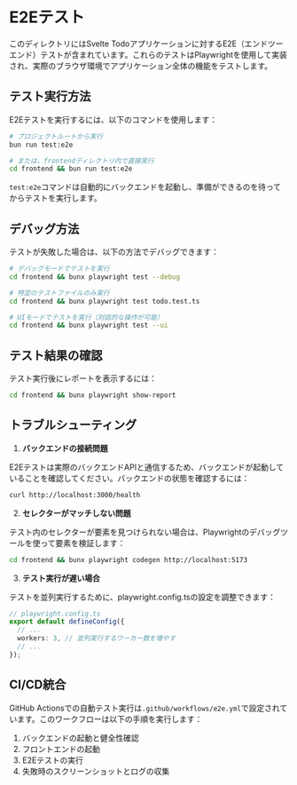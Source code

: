 # E2Eテスト

このディレクトリにはSvelte Todoアプリケーションに対するE2E（エンドツーエンド）テストが含まれています。これらのテストはPlaywrightを使用して実装され、実際のブラウザ環境でアプリケーション全体の機能をテストします。

## テスト実行方法

E2Eテストを実行するには、以下のコマンドを使用します：

```bash
# プロジェクトルートから実行
bun run test:e2e

# または、frontendディレクトリ内で直接実行
cd frontend && bun run test:e2e
```

`test:e2e`コマンドは自動的にバックエンドを起動し、準備ができるのを待ってからテストを実行します。

## デバッグ方法

テストが失敗した場合は、以下の方法でデバッグできます：

```bash
# デバッグモードでテストを実行
cd frontend && bunx playwright test --debug

# 特定のテストファイルのみ実行
cd frontend && bunx playwright test todo.test.ts

# UIモードでテストを実行（対話的な操作が可能）
cd frontend && bunx playwright test --ui
```

## テスト結果の確認

テスト実行後にレポートを表示するには：

```bash
cd frontend && bunx playwright show-report
```

## トラブルシューティング

1. **バックエンドの接続問題**

E2Eテストは実際のバックエンドAPIと通信するため、バックエンドが起動していることを確認してください。バックエンドの状態を確認するには：

```bash
curl http://localhost:3000/health
```

2. **セレクターがマッチしない問題**

テスト内のセレクターが要素を見つけられない場合は、Playwrightのデバッグツールを使って要素を検証します：

```bash
cd frontend && bunx playwright codegen http://localhost:5173
```

3. **テスト実行が遅い場合**

テストを並列実行するために、playwright.config.tsの設定を調整できます：

```typescript
// playwright.config.ts
export default defineConfig({
  // ...
  workers: 3, // 並列実行するワーカー数を増やす
  // ...
});
```

## CI/CD統合

GitHub Actionsでの自動テスト実行は`.github/workflows/e2e.yml`で設定されています。このワークフローは以下の手順を実行します：

1. バックエンドの起動と健全性確認
2. フロントエンドの起動
3. E2Eテストの実行
4. 失敗時のスクリーンショットとログの収集 